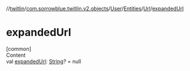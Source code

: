 //[twitlin](../../../../index.md)/[com.sorrowblue.twitlin.v2.objects](../../../index.md)/[User](../../index.md)/[Entities](../index.md)/[Url](index.md)/[expandedUrl](expanded-url.md)



# expandedUrl  
[common]  
Content  
val [expandedUrl](expanded-url.md): [String](https://kotlinlang.org/api/latest/jvm/stdlib/kotlin/-string/index.html)? = null  



